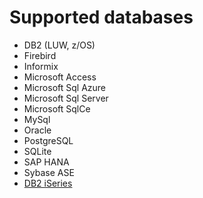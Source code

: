 # Supported databases
* DB2 (LUW, z/OS)
* Firebird
* Informix
* Microsoft Access
* Microsoft Sql Azure
* Microsoft Sql Server
* Microsoft SqlCe
* MySql
* Oracle
* PostgreSQL
* SQLite
* SAP HANA
* Sybase ASE
* [DB2 iSeries](https://github.com/LinqToDB4iSeries/Linq2DB4iSeries)
